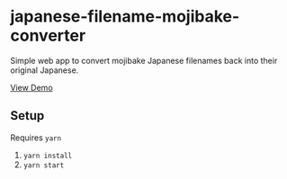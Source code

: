 # japanese-filename-mojibake-converter

Simple web app to convert mojibake Japanese filenames back into their original Japanese.

[View Demo](https://k3nn37h.github.io/japanese-filename-mojibake-converter/)

## Setup

Requires `yarn`

1. `yarn install`
2. `yarn start`
